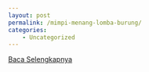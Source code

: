 ```yaml
---
layout: post
permalink: /mimpi-menang-lomba-burung/
categories:
    - Uncategorized
---
```


[Baca Selengkapnya](/05)